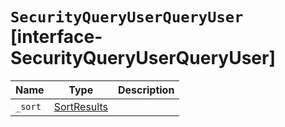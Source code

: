# `SecurityQueryUserQueryUser` [interface-SecurityQueryUserQueryUser]

| Name | Type | Description |
| - | - | - |
| `_sort` | [SortResults](./SortResults.md) | &nbsp; |
